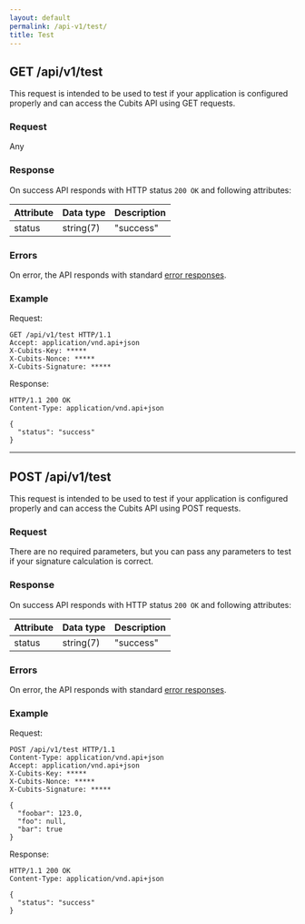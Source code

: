```yaml
---
layout: default
permalink: /api-v1/test/
title: Test
---
```

## GET /api/v1/test

This request is intended to be used to test if your application is configured properly and can access the Cubits API using GET requests.

### Request

Any

### Response

On success API responds with HTTP status `200 OK` and following attributes:

Attribute   | Data type   | Description
------------|-------------|--------------
status      | string(7)   | "success"

### Errors

On error, the API responds with standard [error responses](/merchant-api-documentation/request_response/#error_responses).

### Example

Request:
```
GET /api/v1/test HTTP/1.1
Accept: application/vnd.api+json
X-Cubits-Key: *****
X-Cubits-Nonce: *****
X-Cubits-Signature: *****
```

Response:
```
HTTP/1.1 200 OK
Content-Type: application/vnd.api+json

{
  "status": "success"
}
```

---
## POST /api/v1/test

This request is intended to be used to test if your application is configured properly and can access the Cubits API using POST requests.

### Request

There are no required parameters, but you can pass any parameters to test if your signature calculation is correct.

### Response

On success API responds with HTTP status `200 OK` and following attributes:

Attribute   | Data type   | Description
------------|-------------|--------------
status      | string(7)   | "success"

### Errors

On error, the API responds with standard [error responses](/merchant-api-documentation/request_response/#error_responses).

### Example

Request:
```
POST /api/v1/test HTTP/1.1
Content-Type: application/vnd.api+json
Accept: application/vnd.api+json
X-Cubits-Key: *****
X-Cubits-Nonce: *****
X-Cubits-Signature: *****

{
  "foobar": 123.0,
  "foo": null,
  "bar": true
}
```

Response:
```
HTTP/1.1 200 OK
Content-Type: application/vnd.api+json

{
  "status": "success"
}
```
